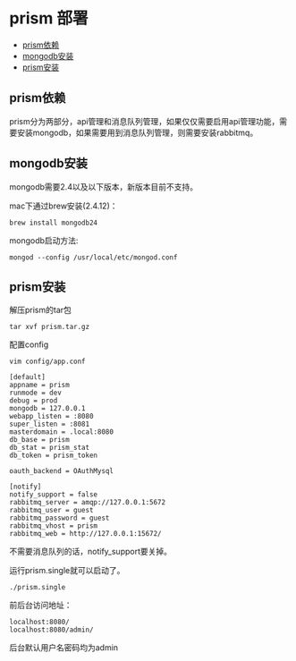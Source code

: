 # prism 部署

- [prism依赖](#prism-depend)
- [mongodb安装](#mongodb-install)
- [prism安装](#prism-install)

<a name="prism-depend"></a>
## prism依赖

prism分为两部分，api管理和消息队列管理，如果仅仅需要启用api管理功能，需要安装mongodb，如果需要用到消息队列管理，则需要安装rabbitmq。

<a name="mongodb-install"></a>
## mongodb安装

mongodb需要2.4以及以下版本，新版本目前不支持。

mac下通过brew安装(2.4.12)：

```
brew install mongodb24
```

mongodb启动方法:

```
mongod --config /usr/local/etc/mongod.conf
```

<a name="prism-install"></a>
## prism安装

解压prism的tar包

```
tar xvf prism.tar.gz
```

配置config

```
vim config/app.conf
```

```
[default]
appname = prism
runmode = dev
debug = prod
mongodb = 127.0.0.1
webapp_listen = :8080
super_listen = :8081
masterdomain = .local:8080
db_base = prism
db_stat = prism_stat
db_token = prism_token

oauth_backend = OAuthMysql

[notify]
notify_support = false
rabbitmq_server = amqp://127.0.0.1:5672
rabbitmq_user = guest
rabbitmq_password = guest
rabbitmq_vhost = prism
rabbitmq_web = http://127.0.0.1:15672/
```

不需要消息队列的话，notify_support要关掉。

运行prism.single就可以启动了。

```
./prism.single
```

前后台访问地址：
```
localhost:8080/
localhost:8080/admin/
```
后台默认用户名密码均为admin










